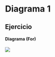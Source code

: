 # Diagrama 1
## Ejercicio 
#### Diagrama (For)
![](https://gyazo.com/d53ecc0c7ff14f21194a7036ed2ffb29.png)
